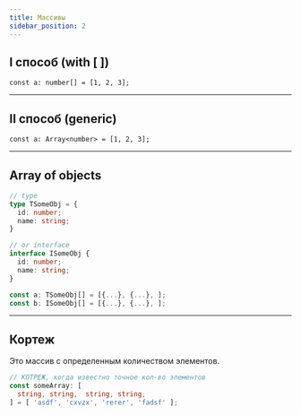 ```yaml
---
title: Массивы
sidebar_position: 2
---
```


## I способ (with [ ])

```tsx
const a: number[] = [1, 2, 3];
```

---

## II способ (generic)

```tsx
const a: Array<number> = [1, 2, 3];
```

---

## Array of objects

```ts
// type
type TSomeObj = {
  id: number;
  name: string;
}

// or interface
interface ISomeObj {
  id: number;
  name: string;
}

const a: TSomeObj[] = [{...}, {...}, ];
const b: ISomeObj[] = [{...}, {...}, ];
```

---

## Кортеж

Это массив с определенным количеством элементов.

```ts
// КОТРЕЖ, когда известно точное кол-во элементов
const someArray: [
  string, string,  string, string,
] = [ 'asdf', 'cxvzx', 'rerer', 'fadsf' ];
```
